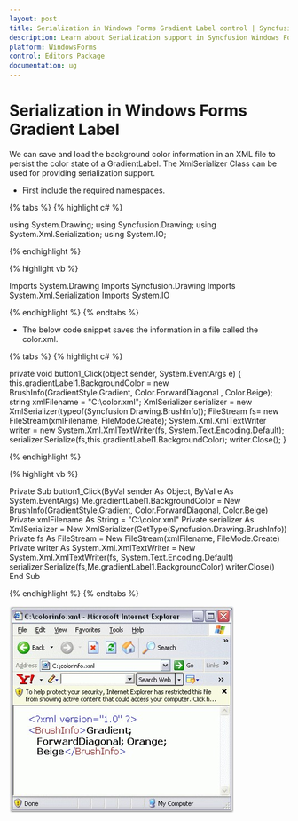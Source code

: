 ```yaml
---
layout: post
title: Serialization in Windows Forms Gradient Label control | Syncfusion
description: Learn about Serialization support in Syncfusion Windows Forms Gradient Label control and more details.
platform: WindowsForms
control: Editors Package
documentation: ug
---
```


# Serialization in Windows Forms Gradient Label

We can save and load the background color information in an XML file to persist the color state of a GradientLabel. The XmlSerializer Class can be used for providing serialization support.

*  First include the required namespaces.

{% tabs %}
{% highlight c# %}
  
using System.Drawing;
using Syncfusion.Drawing;
using System.Xml.Serialization;
using System.IO;

{% endhighlight %}

{% highlight vb %}

Imports System.Drawing
Imports Syncfusion.Drawing
Imports System.Xml.Serialization
Imports System.IO

{% endhighlight %}
{% endtabs %}

*  The below code snippet saves the information in a file called the color.xml.

{% tabs %}
{% highlight c# %}

private void button1_Click(object sender, System.EventArgs e)
{
	this.gradientLabel1.BackgroundColor = new BrushInfo(GradientStyle.Gradient, Color.ForwardDiagonal , Color.Beige);
	string xmlFilename = "C:\\color.xml";
	XmlSerializer serializer = new XmlSerializer(typeof(Syncfusion.Drawing.BrushInfo));
	FileStream fs= new FileStream(xmlFilename, FileMode.Create);
	System.Xml.XmlTextWriter writer = new System.Xml.XmlTextWriter(fs, System.Text.Encoding.Default);
	serializer.Serialize(fs,this.gradientLabel1.BackgroundColor);
	writer.Close();
}

{% endhighlight %}

{% highlight vb %}

Private Sub button1_Click(ByVal sender As Object, ByVal e As System.EventArgs)
Me.gradientLabel1.BackgroundColor = New BrushInfo(GradientStyle.Gradient, Color.ForwardDiagonal, Color.Beige)
Private xmlFilename As String = "C:\color.xml"
Private serializer As XmlSerializer = New XmlSerializer(GetType(Syncfusion.Drawing.BrushInfo))
Private fs As FileStream = New FileStream(xmlFilename, FileMode.Create)
Private writer As System.Xml.XmlTextWriter = New System.Xml.XmlTextWriter(fs, System.Text.Encoding.Default)
serializer.Serialize(fs,Me.gradientLabel1.BackgroundColor)
writer.Close()
End Sub
		
{% endhighlight %}
{% endtabs %}

 ![](GradientLabel-Images/Overview_img605.jpeg) 

